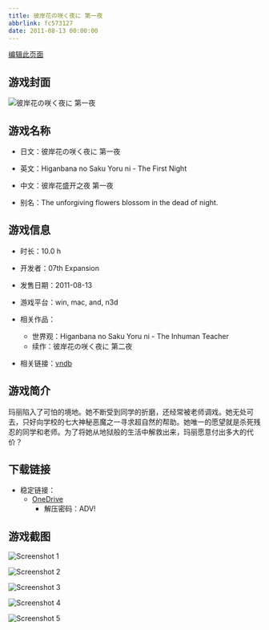 ```yaml
---
title: 彼岸花の咲く夜に 第一夜
abbrlink: fc573127
date: 2011-08-13 00:00:00
---
```

[编辑此页面](https://github.com/ACG-3/ADV3-source/blob/main/source/_posts/games/%E5%BD%BC%E5%B2%B8%E8%8A%B1%E3%81%AE%E5%92%B2%E3%81%8F%E5%A4%9C%E3%81%AB%20%E7%AC%AC%E4%B8%80%E5%A4%9C.md)

## 游戏封面

![彼岸花の咲く夜に 第一夜](https://pan.timero.xyz/onedrive/img_lib_001/%E5%BD%BC%E5%B2%B8%E8%8A%B1%E3%81%AE%E5%92%B2%E3%81%8F%E5%A4%9C%E3%81%AB%20%E7%AC%AC%E4%B8%80%E5%A4%9C_cover.avif)


## 游戏名称

- 日文：彼岸花の咲く夜に 第一夜
- 英文：Higanbana no Saku Yoru ni - The First Night
- 中文：彼岸花盛开之夜 第一夜

- 别名：The unforgiving flowers blossom in the dead of night.


## 游戏信息

- 时长：10.0 h
- 开发者：07th Expansion
- 发售日期：2011-08-13
- 游戏平台：win, mac, and, n3d
- 相关作品：
   - 世界观：Higanbana no Saku Yoru ni - The Inhuman Teacher
   - 续作：彼岸花の咲く夜に 第二夜

- 相关链接：[vndb](https://vndb.org/v7576)


## 游戏简介

玛丽陷入了可怕的境地。她不断受到同学的折磨，还经常被老师调戏。她无处可去，只好向学校的七大神秘恶魔之一寻求超自然的帮助。她唯一的愿望就是杀死残忍的同学和老师。为了将她从地狱般的生活中解救出来，玛丽愿意付出多大的代价？


## 下载链接

- 稳定链接：
    - [OneDrive](https://pan.timero.xyz/onedrive/adv_lib_001/%E5%BD%BC%E5%B2%B8%E8%8A%B1%E3%81%AE%E5%92%B2%E3%81%8F%E5%A4%9C%E3%81%AB%20%E7%AC%AC%E4%B8%80%E5%A4%9C)
        - 解压密码：ADV!



## 游戏截图


![Screenshot 1](https://pan.timero.xyz/onedrive/img_lib_001/%E5%BD%BC%E5%B2%B8%E8%8A%B1%E3%81%AE%E5%92%B2%E3%81%8F%E5%A4%9C%E3%81%AB%20%E7%AC%AC%E4%B8%80%E5%A4%9C_Screenshot_1.avif)

![Screenshot 2](https://pan.timero.xyz/onedrive/img_lib_001/%E5%BD%BC%E5%B2%B8%E8%8A%B1%E3%81%AE%E5%92%B2%E3%81%8F%E5%A4%9C%E3%81%AB%20%E7%AC%AC%E4%B8%80%E5%A4%9C_Screenshot_2.avif)

![Screenshot 3](https://pan.timero.xyz/onedrive/img_lib_001/%E5%BD%BC%E5%B2%B8%E8%8A%B1%E3%81%AE%E5%92%B2%E3%81%8F%E5%A4%9C%E3%81%AB%20%E7%AC%AC%E4%B8%80%E5%A4%9C_Screenshot_3.avif)

![Screenshot 4](https://pan.timero.xyz/onedrive/img_lib_001/%E5%BD%BC%E5%B2%B8%E8%8A%B1%E3%81%AE%E5%92%B2%E3%81%8F%E5%A4%9C%E3%81%AB%20%E7%AC%AC%E4%B8%80%E5%A4%9C_Screenshot_4.avif)

![Screenshot 5](https://pan.timero.xyz/onedrive/img_lib_001/%E5%BD%BC%E5%B2%B8%E8%8A%B1%E3%81%AE%E5%92%B2%E3%81%8F%E5%A4%9C%E3%81%AB%20%E7%AC%AC%E4%B8%80%E5%A4%9C_Screenshot_5.avif)

